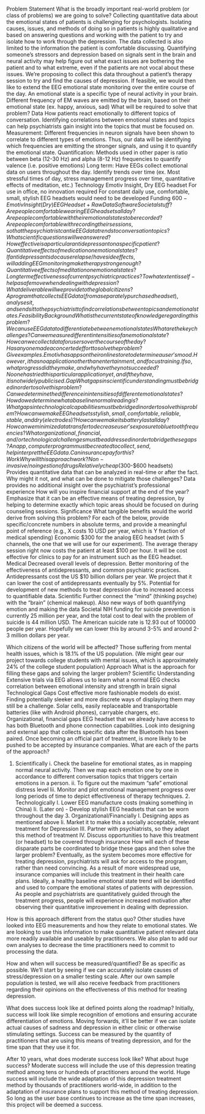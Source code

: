 Problem Statement
What is the broadly important real-world problem (or class of problems) we are going to solve?
Collecting quantitative data about the emotional states of patients is challenging for psychologists. Isolating causes, issues, and methods of doing so in patients is highly qualitative and based on answering questions and working with the patient to try and isolate how to work through the depression. The data collected is also limited to the information the patient is comfortable discussing. Quantifying someone’s stressors and depression based on signals sent in the brain and neural activity may help figure out what exact issues are bothering the patient and to what extreme, even if the patients are not vocal about these issues. We’re proposing to collect this data throughout a patient’s therapy session to try and find the causes of depression. If feasible, we would then like to extend the EEG emotional state monitoring over the entire course of the day.
An emotional state is a specific type of neural activity in your brain. Different frequency of EM waves are emitted by the brain, based on their emotional state (ex. happy, anxious, sad)
What will be required to solve that problem?
Data
How patients react emotionally to different topics of conversation. Identifying correlations between emotional states and topics can help psychiatrists gain insight into the topics that must be focused on.
Measurement: Different frequencies in neuron signals have been shown to correlate to different types of emotions. Thus, our data will be identifying which frequencies are emitting the stronger signals, and using it to quantify the emotional state.
Quantification: Methods used in other paper is ratio between beta (12-30 Hz) and alpha (8-12 Hz) frequencies to quantify valence (i.e. positive emotions)
Long term: Have EEGs collect emotional data on users throughout the day. Identify trends over time (ex. Most stressful times of day, stress management progress over time, quantitative effects of meditation, etc.)
Technology
Emotiv Insight, Dry EEG headset
For use in office, no innovation required
For constant daily use, comfortable, small, stylish EEG headsets would need to be developed
Funding
$600 - Emotiv Insight (Dry) EEG Headset + Raw Data Software
Societal stuff?
Are people comfortable wearing EEG headsets all day?
Are people comfortable with their emotional states to be recorded?
Are people comfortable with recording their sessions, so that the psychiatrist can tie EEG data trends to conversation topics?
What scientific questions will we answered?
How effective is a particular antidepressant on a specific patient?
Quantitative effects of medication on emotional states?
If antidepressants do cause relapse/have side effects, will adding EEG monitoring make therapy strong enough?
Quantitative effects of meditation on emotional states?
Long term effectiveness of current psychiatric practices?
To what extent is self-help a safe move when dealing with depression?
What deliverable will we provide to the global citizens?
A program that collects EEG data (from a separately purchased headset), analyses it, and sends it to the psychiatrist to find correlations between topics and emotional states.
Feasibility
 Background
What is the current state of knowledge regarding this problem? 
We can use EEG data to differentiate between emotional states
What are the key challenges? 
Can we measure different intensities of an emotional state?
How can we collect data for users over the course of the day?
Has anyone made a concerted effort to solve the problem? Give examples. 
Emotiv has apps on their online store to determine a user’s mood. However, it has no application other than entertainment, and focus training.
If so, what progress did they make, and why have they not succeeded?
No one has tried this particular application yet, and if they have, it is not widely publicised.
Gap
What gaps in scientific understanding must be bridged in order to solve this problem? 
Can we determine the difference in intensities of different emotional states?
How do we determine what a baseline normal reading is?
What gaps in technological  capabilities must be bridged in order to solve this problem? 
How can we make EEG headsets stylish, small, comfortable, reliable, stable, and dry (electrodes)?
How can we make its battery last all day?
How can we minimize data transfer to decrease user’s exposure to bluetooth frequencies?
What organizational, financial, and/or technological challenges must be addressed in order to bridge these gaps?
An app, computer program must be created to collect, send, help interpret the EEG data.
Can insurance pay for this?
Work
Why will this approach work? 
Non-invasive / no ingestion of drugs
Relatively cheap ($300-$600 headsets)	
Provides quantitative data that can be analyzed in real-time or after the fact.
Why might it not, and what can be done to mitigate those challenges? 
Data provides no additional insight over the psychiatrist’s professional experience
How will you inspire financial support at the end of the year?
Emphasize that it can be an effective means of treating depression, by helping to determine exactly which topic areas should be focused on during counseling sessions.
Significance
What tangible benefits would the world derive from solving this problem? For each of the below, provide specific/concrete numbers in absolute terms, and provide a meaningful point of reference (e.g., X costs 10 USD per year, which is Y fraction of medical spending)
Economic
$300 for the analog EEG headset (with 5 channels, the one that we will use for our experiment). The average therapy session right now costs the patient at least $100 per hour. It will be cost effective for clinics to pay for an instrument such as the EEG headset. 
Medical
Decreased overall levels of depression. Better monitoring of the effectiveness of antidepressants, and common psychiatric practices. Antidepressants cost the US $10 billion dollars per year. We project that it can lower the cost of antidepressants eventually by 5%. Potential for development of new methods to treat depression due to increased access to quantifiable data.
Scientific
Further connect the “mind” (thinking psyche) with the “brain” (chemical makeup). Also new ways of both quantifying emotion and making the data 
Societal
NIH funding for suicide prevention is currently 25 million per year, and the total cost to deal with the problem of suicide is 44 million USD. The American suicide rate is 12.93 out of 100000 people per year. Hopefully we can lower this by around 3-5% and around 2-3 million dollars per year. 

Which citizens of the world will be affected?
Those suffering from mental health issues, which is 18.1% of the US population. (We might gear our project towards college students with mental issues, which is approximately 24% of the college student population)
 Approach
What is the approach for filling these gaps and solving the larger problem?
Scientific Understanding
Extensive trials via EEG allows us to learn what a normal 
EEG checks correlation between emotional intensity and strength in brain signal 
Technological Gaps
Cost effective more fashionable models do exist. Finding potentially sleeker and more discrete ways of displaying them may still be a challenge.
Solar cells, easily replaceable and transportable batteries (like with Android phones), carryable chargers, etc.
Organizational, financial gaps
EEG headset that we already have access to has both Bluetooth and phone connection capabilities. Look into designing and external app that collects specific data after the Bluetooth has been paired.
Once becoming an official part of treatment, is more likely to be pushed to be accepted by insurance companies.
What are each of the parts of the approach?

1. Scientifically
	i. Check the baseline for emotional states, as in mapping normal neural activity. Then we map each emotion one by one in accordance to different conversation topics that triggers certain emotions in a person.
		ii. To figure out the maximum “safe” emotional distress level
Iii. Monitor and plot emotional management progress over long 
periods of time to depict effectiveness of therapy techniques.
		2. Technologically
			I. Lower EEG manufacture costs (making something in China)
			Ii. (Later on) - Develop stylish EEG headsets that can be worn 
throughout the day
		3. Organizational/Financially
			I. Designing apps as mentioned above
			Ii. Market it to make this a socially acceptable, relevant treatment for 
Depression
III. Partner with psychiatrists, so they adapt this method of treatment
IV. Discuss opportunities to have this treatment (or headset) to be 
covered through insurance
How will each of these disparate parts be coordinated to bridge these gaps and then solve the larger problem? 
	Eventually, as the system becomes more effective for treating depression, psychiatrists will ask for access to the program, rather than need convincing. As a result of more widespread use, insurance companies will include this treatment in their health care plans. Ideally, a healthy baseline emotional state trend will be identified and used to compare the emotional states of patients with depression. As people and psychiatrists are quantitatively guided through the treatment progress, people will experience increased motivation after observing their quantitative improvement in dealing with depression.

How is this approach different from the status quo?
	Other studies have looked into EEG measurements and how they relate to emotional states. We are looking to use this information to make quantitative patient relevant data more readily available and useable by practitioners. We also plan to add our own analyses to decrease the time practitioners need to commit to processing the data.

How and when will success be measured/quantified?  Be as specific as possible.
	We’ll start by seeing if we can accurately isolate causes of stress/depression on a smaller testing scale. After our own sample population is tested, we will also receive feedback from practitioners regarding their opinions on the effectiveness of this method for treating depression.

What does success look like at defined points along the roadmap?
	Initially, success will look like simple recognition of emotions and ensuring accurate differentiation of emotions. Moving forwards, it’ll be better if we can isolate actual causes of sadness and depression in either clinic or otherwise stimulating settings. Success can be measured by the quantity of practitioners that are using this means of treating depression, and for the time span that they use it for.

After 10 years, what does moderate success look like? What about huge success?
		Moderate success will include the use of this depression treating method among tens or hundreds of practitioners around the world. Huge success will include the wide adaptation of this depression treatment method by thousands of practitioners world-wide, in addition to the adaptation of insurance plans to support this method of treating depression. So long as the user base continues to increase as the time span increases, this project will be deemed a success. 
